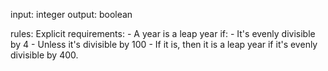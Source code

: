 input: integer
output: boolean

rules: 
    Explicit requirements:
    - A year is a leap year if:
      - It's evenly divisible by 4
      - Unless it's divisible by 100
        - If it is, then it is a leap year if it's evenly divisible by 400.
